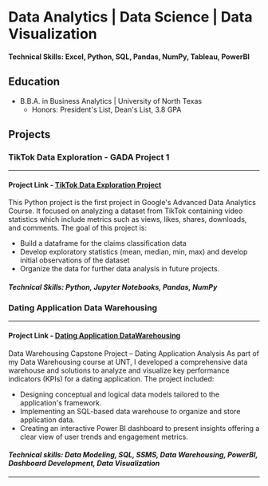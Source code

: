 # Data Analytics | Data Science | Data Visualization

#### Technical Skills: Excel, Python, SQL, Pandas, NumPy, Tableau, PowerBI

## Education
- B.B.A. in Business Analytics | University of North Texas
  - Honors: President's List, Dean's List, 3.8 GPA

## Projects
### TikTok Data Exploration - GADA Project 1 
---
#### Project Link - [TikTok Data Exploration Project](https://github.com/SimpleStepper/GADA_Project_1-TikTok_Data_Exploration)
This Python project is the first project in Google's Advanced Data Analytics Course. It focused on analyzing a dataset from TikTok containing video statistics which include metrics such as views, likes, shares, downloads, and comments. The goal of this project is: 
 - Build a dataframe for the claims classification data
 - Develop exploratory statistics (mean, median, min, max) and develop initial observations of the dataset
 - Organize the data for further data analysis in future projects. 

#### *Technical Skills: Python, Jupyter Notebooks, Pandas, NumPy*

### Dating Application Data Warehousing 
---
#### Project Link - [Dating Application DataWarehousing](https://github.com/SimpleStepper/MatchPlusWarehouse)
Data Warehousing Capstone Project – Dating Application Analysis
As part of my Data Warehousing course at UNT, I developed a comprehensive data warehouse and solutions to analyze and visualize key performance indicators (KPIs) for a dating application. The project included:
- Designing conceptual and logical data models tailored to the application's framework.
- Implementing an SQL-based data warehouse to organize and store application data.
- Creating an interactive Power BI dashboard to present insights offering a clear view of user trends and engagement metrics.

#### *Technical skills: Data Modeling, SQL, SSMS, Data Warehousing, PowerBI, Dashboard Development, Data Visualization*
---
